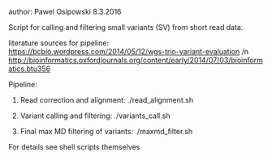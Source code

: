 author: Pawel Osipowski
8.3.2016

Script for calling and filtering small variants (SV) from short read data.

literature sources for pipeline:
https://bcbio.wordpress.com/2014/05/12/wgs-trio-variant-evaluation
/n http://bioinformatics.oxfordjournals.org/content/early/2014/07/03/bioinformatics.btu356

Pipeline:
1. Read correction and alignment:
./read_alignment.sh

2. Variant calling and filtering:
./variants_call.sh

3. Final max MD filtering of variants:
./maxmd_filter.sh

For details see shell scripts themselves
